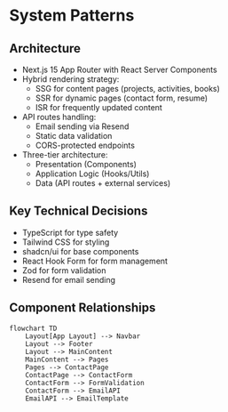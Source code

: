 # System Patterns

## Architecture

- Next.js 15 App Router with React Server Components
- Hybrid rendering strategy:
  - SSG for content pages (projects, activities, books)
  - SSR for dynamic pages (contact form, resume)
  - ISR for frequently updated content
- API routes handling:
  - Email sending via Resend
  - Static data validation
  - CORS-protected endpoints
- Three-tier architecture:
  - Presentation (Components)
  - Application Logic (Hooks/Utils)
  - Data (API routes + external services)

## Key Technical Decisions

- TypeScript for type safety
- Tailwind CSS for styling
- shadcn/ui for base components
- React Hook Form for form management
- Zod for form validation
- Resend for email sending

## Component Relationships

```mermaid
flowchart TD
    Layout[App Layout] --> Navbar
    Layout --> Footer
    Layout --> MainContent
    MainContent --> Pages
    Pages --> ContactPage
    ContactPage --> ContactForm
    ContactForm --> FormValidation
    ContactForm --> EmailAPI
    EmailAPI --> EmailTemplate
```
